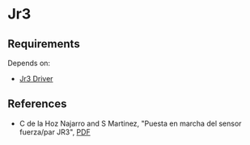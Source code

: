 # Jr3


## Requirements
Depends on:
- [Jr3 Driver](http://robots.uc3m.es/gitbook-installation-guides/install-jr3.html)


## References
- C de la Hoz Najarro and S Martinez, "Puesta en marcha del sensor fuerza/par JR3", [PDF](https://core.ac.uk/download/pdf/30045368.pdf)
